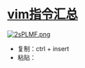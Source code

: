 # [vim指令汇总](https://www.cnblogs.com/yangjig/p/6014198.html)
[![2sPLMF.png](https://z3.ax1x.com/2021/06/08/2sPLMF.png)](https://imgtu.com/i/2sPLMF)
* 复制：ctrl + insert
* 粘贴： 